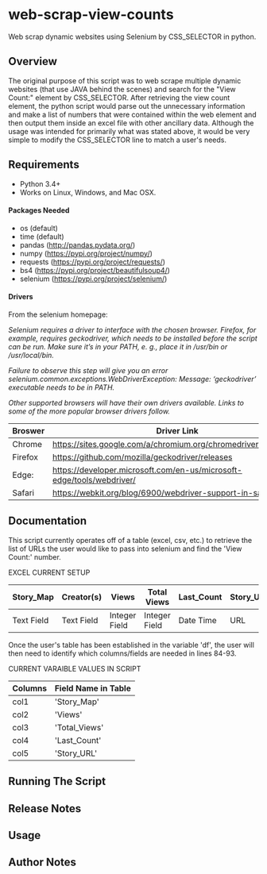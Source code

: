# web-scrap-view-counts
Web scrap dynamic websites using Selenium by CSS_SELECTOR in python.

## Overview
The original purpose of this script was to web scrape multiple dynamic websites (that use JAVA behind the scenes) and search for the "View Count:" element by CSS_SELECTOR. After retrieving the view count element, the python script would parse out the unnecessary information and make a list of numbers that were contained within the web element and then output them inside an excel file with other ancillary data.
Although the usage was intended for primarily what was stated above, it would be very simple to modify the CSS_SELECTOR line to match a user's needs.

## Requirements
* Python 3.4+
* Works on Linux, Windows, and Mac OSX.

#### Packages Needed
- os (default)
- time (default)
- pandas (http://pandas.pydata.org/)
- numpy (https://pypi.org/project/numpy/)
- requests (https://pypi.org/project/requests/)
- bs4 (https://pypi.org/project/beautifulsoup4/)
- selenium (https://pypi.org/project/selenium/)

#### Drivers 
From the selenium homepage:

*Selenium requires a driver to interface with the chosen browser. Firefox, for example, requires geckodriver, which needs to be installed before the script can be run. Make sure it’s in your PATH, e. g., place it in /usr/bin or /usr/local/bin.*

*Failure to observe this step will give you an error selenium.common.exceptions.WebDriverException: Message: ‘geckodriver’ executable needs to be in PATH.*

*Other supported browsers will have their own drivers available. Links to some of the more popular browser drivers follow.*

Broswer | Driver Link
------------ | -------------
Chrome | https://sites.google.com/a/chromium.org/chromedriver/downloads
Firefox | https://github.com/mozilla/geckodriver/releases
Edge: | https://developer.microsoft.com/en-us/microsoft-edge/tools/webdriver/
Safari | https://webkit.org/blog/6900/webdriver-support-in-safari-10/

## Documentation
This script currently operates off of a table (excel, csv, etc.) to retrieve the list of URLs the user would like to pass into selenium and find the 'View Count:' number. 

EXCEL CURRENT SETUP

Story_Map | Creator(s) | Views | Total Views | Last_Count | Story_URL
------------ | -------------|-------------|-------------|-------------|-------------|
Text Field | Text Field | Integer Field | Integer Field | Date Time | URL

Once the user's table has been established in the variable 'df', the user will then need to identify which columns/fields are needed in lines 84-93. 

CURRENT VARAIBLE VALUES IN SCRIPT

Columns | Field Name in Table
------------ | -------------
col1 | 'Story_Map'
col2 | 'Views'
col3 | 'Total_Views'
col4 | 'Last_Count'
col5 | 'Story_URL'

## Running The Script

## Release Notes

## Usage

## Author Notes
